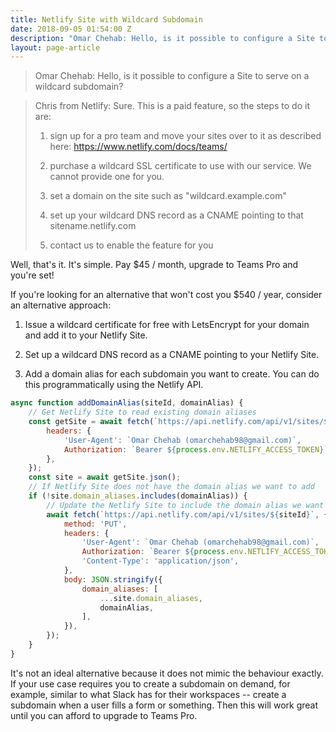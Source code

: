 ```yaml
---
title: Netlify Site with Wildcard Subdomain
date: 2018-09-05 01:54:00 Z
description: "Omar Chehab: Hello, is it possible to configure a Site to serve on a wildcard subdomain?"
layout: page-article
---
```


> Omar Chehab: Hello, is it possible to configure a Site to serve on a wildcard subdomain?

> Chris from Netlify: Sure. This is a paid feature, so the steps to do it are:
>
> 1. sign up for a pro team and move your sites over to it as described here: https://www.netlify.com/docs/teams/
>
> 2. purchase a wildcard SSL certificate to use with our service.  We cannot provide one for you.
>
> 3. set a domain on the site such as "wildcard.example.com"
>
> 4. set up your wildcard DNS record as a CNAME pointing to that sitename.netlify.com
>
> 5. contact us to enable the feature for you

Well, that's it. It's simple. Pay $45 / month, upgrade to Teams Pro and you're set!

If you're looking for an alternative that won't cost you $540 / year, consider an alternative approach:

1. Issue a wildcard certificate for free with LetsEncrypt for your domain and add it to your Netlify Site.

2. Set up a wildcard DNS record as a CNAME pointing to your Netlify Site.

3. Add a domain alias for each subdomain you want to create. You can do this programmatically using the Netlify API.

```js
async function addDomainAlias(siteId, domainAlias) {
    // Get Netlify Site to read existing domain aliases
    const getSite = await fetch(`https://api.netlify.com/api/v1/sites/${siteId}`, {
        headers: {
            'User-Agent': `Omar Chehab (omarchehab98@gmail.com)`,
            Authorization: `Bearer ${process.env.NETLIFY_ACCESS_TOKEN}`,
        },
    });
    const site = await getSite.json();
    // If Netlify Site does not have the domain alias we want to add
    if (!site.domain_aliases.includes(domainAlias)) {
        // Update the Netlify Site to include the domain alias we want to add
        await fetch(`https://api.netlify.com/api/v1/sites/${siteId}`, {
            method: 'PUT',
            headers: {
                'User-Agent': `Omar Chehab (omarchehab98@gmail.com)`,
                Authorization: `Bearer ${process.env.NETLIFY_ACCESS_TOKEN}`,
                'Content-Type': 'application/json',
            },
            body: JSON.stringify({
                domain_aliases: [
                    ...site.domain_aliases,
                    domainAlias,
                ],
            }),
        });
    }
}
```

It's not an ideal alternative because it does not mimic the behaviour exactly. If your use case requires you to create a subdomain on demand, for example, similar to what Slack has for their workspaces -- create a subdomain when a user fills a form or something. Then this will work great until you can afford to upgrade to Teams Pro.
